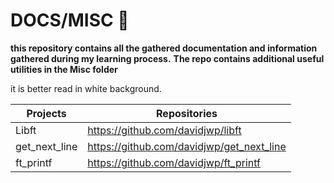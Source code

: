 # DOCS/MISC 📑️
**this repository contains all the gathered documentation and information gathered during my learning process.**
**The repo contains additional useful utilities in the Misc folder**

it is better read in white background.

| Projects | Repositories |
| -------- | ------------ |
| Libft | https://github.com/davidjwp/libft |
| get_next_line | https://github.com/davidjwp/get_next_line |
| ft_printf | https://github.com/davidjwp/ft_printf |